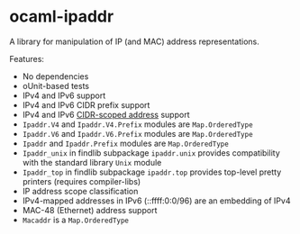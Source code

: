 # ocaml-ipaddr

A library for manipulation of IP (and MAC) address representations.

Features:

 * No dependencies
 * oUnit-based tests
 * IPv4 and IPv6 support
 * IPv4 and IPv6 CIDR prefix support
 * IPv4 and IPv6 [CIDR-scoped address](http://tools.ietf.org/html/rfc4291#section-2.3) support
 * `Ipaddr.V4` and `Ipaddr.V4.Prefix` modules are `Map.OrderedType`
 * `Ipaddr.V6` and `Ipaddr.V6.Prefix` modules are `Map.OrderedType`
 * `Ipaddr` and `Ipaddr.Prefix` modules are `Map.OrderedType`
 * `Ipaddr_unix` in findlib subpackage `ipaddr.unix` provides compatibility with the standard library `Unix` module
 * `Ipaddr_top` in findlib subpackage `ipaddr.top` provides top-level pretty printers (requires compiler-libs)
 * IP address scope classification
 * IPv4-mapped addresses in IPv6 (::ffff:0:0/96) are an embedding of IPv4
 * MAC-48 (Ethernet) address support
 * `Macaddr` is a `Map.OrderedType`
